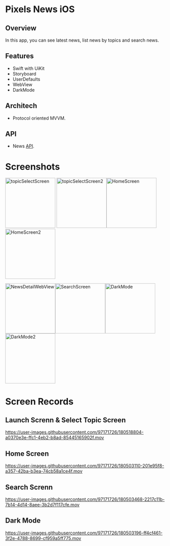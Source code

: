 # Pixels News iOS

## Overview

In this app, you can see latest news, list news by topics and search news.

## Features

- Swift with UiKit
- Storyboard
- UserDefaults
- WebView
- DarkMode

## Architech

- Protocol oriented MVVM.

## API

- News [API](https://newsapi.org/).

# Screenshots

<img width="158" alt="topicSelectScreen" src="https://user-images.githubusercontent.com/97171726/180467938-796c4552-b539-4cf6-a0ed-440a2e274f4f.png"> <img width="158" alt="topicSelectScreen2" src="https://user-images.githubusercontent.com/97171726/180468355-ca6deacc-d647-46be-ac1e-09db1c555d33.png"><img width="158" alt="HomeScreen" src="https://user-images.githubusercontent.com/97171726/180468362-0adafd60-6d90-4f08-b99b-b15747c68a0a.png"><img width="158" alt="HomeScreen2" src="https://user-images.githubusercontent.com/97171726/180468709-d27aaeb3-7a72-4de0-98fa-1b65470d552b.png"> 

<img width="158" alt="NewsDetailWebView" src="https://user-images.githubusercontent.com/97171726/180485015-1bc77bb9-747c-45ae-b5d8-9b4e3281764b.png"><img width="158" alt="SearchScreen" src="https://user-images.githubusercontent.com/97171726/180469034-bc122b61-43ad-4c45-9ab5-d6a10bcf5868.png"><img width="158" alt="DarkMode" src="https://user-images.githubusercontent.com/97171726/180471580-d569be17-03bb-45aa-a658-31cb57214e30.png"><img width="158" alt="DarkMode2" src="https://user-images.githubusercontent.com/97171726/180471615-2c43da5d-2de5-4292-a86c-b309c0ad89b1.png">

# Screen Records
## Launch Screnn & Select Topic Screen

https://user-images.githubusercontent.com/97171726/180518804-a0370e3e-ffc1-4eb2-b8ad-85445165902f.mov

## Home Screen
https://user-images.githubusercontent.com/97171726/180503110-201e95f8-a357-42ba-b3ea-74cb58a1ce4f.mov
## Search Screnn
https://user-images.githubusercontent.com/97171726/180503468-2217c11b-7b14-4d14-8aee-3b2d7f117cfe.mov
## Dark Mode
https://user-images.githubusercontent.com/97171726/180503196-ff4cf461-3f2e-4788-8699-cf959a5ff775.mov

